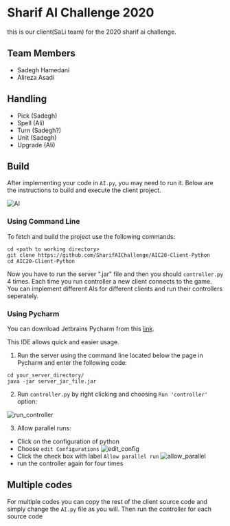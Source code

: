 # Sharif AI Challenge 2020

this is our client(SaLi team) for the 2020 sharif ai challenge.

## Team Members

- Sadegh Hamedani
- Alireza Asadi

## Handling

- Pick (Sadegh)
- Spell (Ali)
- Turn (Sadegh?)
- Unit (Sadegh)
- Upgrade (Ali)


## Build

After implementing your code in `AI.py`, you may need to run it. 
Below are the instructions to build and execute the client project.

![AI](http://s7.picofile.com/file/8388348218/AI.JPG)

### Using Command Line

To fetch and build the project use the following commands:

```
cd <path to working directory>
git clone https://github.com/SharifAIChallenge/AIC20-Client-Python
cd AIC20-Client-Python
```

Now you have to run the server ".jar" file and then you should `controller.py` 4 times. Each time you run controller a new client connects to the game. You can implement different AIs for different clients and run their controllers seperately.

### Using Pycharm

You can download Jetbrains Pycharm from this [link](https://www.jetbrains.com/pycharm/download/).

This IDE allows quick and easier usage.

1) Run the server using the command line located below the page in Pycharm and enter the following code:
```
cd your_server_directory/
java -jar server_jar_file.jar
```

2) Run `controller.py` by right clicking and choosing `Run 'controller'` option:

![run_controller](http://s6.picofile.com/file/8388348318/Run_controller.JPG)

3) Allow parallel runs: 
* Click on the configuration of python
* Choose `edit Configurations`
![edit_config](http://s7.picofile.com/file/8388348276/edit_configuration.JPG)
* Click the check box with label `Allow parallel run`
![allow_parallel](http://s7.picofile.com/file/8388348250/allow_parallel.JPG)
* run the controller again for four times

## Multiple codes

For multiple codes you can copy the rest of the client source code and simply change the `AI.py` file as you will. Then run the controller for each source code

